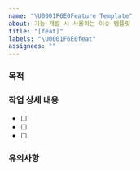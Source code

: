 ```yaml
---
name: "\U0001F6E0Feature Template"
about: 기능 개발 시 사용하는 이슈 템플릿
title: "[feat]"
labels: "\U0001F6E0feat"
assignees: ""
---
```


### 목적

### 작업 상세 내용

- [ ]
- [ ]
- [ ]

### 유의사항
